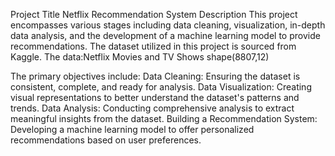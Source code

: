 Project Title
Netflix Recommendation System
Description
This project encompasses various stages including data cleaning, visualization, in-depth data analysis, and the development of a machine learning model to provide recommendations. The dataset utilized in this project is sourced from Kaggle. The data:Netflix Movies and TV Shows shape(8807,12)

The primary objectives include:
Data Cleaning: Ensuring the dataset is consistent, complete, and ready for analysis.
Data Visualization: Creating visual representations to better understand the dataset's patterns and trends.
Data Analysis: Conducting comprehensive analysis to extract meaningful insights from the dataset.
Building a Recommendation System: Developing a machine learning model to offer personalized recommendations based on user preferences.
